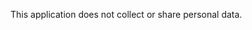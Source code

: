 <!-- Copyright 2024 Léo de Souza -->
<!-- SPDX-License-Identifier: Apache-2.0 -->

This application does not collect or share personal data.
